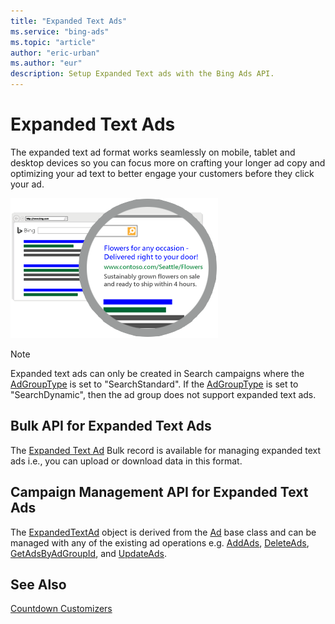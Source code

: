```yaml
---
title: "Expanded Text Ads"
ms.service: "bing-ads"
ms.topic: "article"
author: "eric-urban"
ms.author: "eur"
description: Setup Expanded Text ads with the Bing Ads API.
---
```

# Expanded Text Ads
The expanded text ad format works seamlessly on mobile, tablet and desktop devices so you can focus more on crafting your longer ad copy and optimizing your ad text to better engage your customers before they click your ad.

![expandedtextad](media/expanded-text-ad.png)

> [!NOTE]
> Expanded text ads can only be created in Search campaigns where the [AdGroupType](../campaign-management-service/adgroup.md#adgrouptype) is set to "SearchStandard". If the [AdGroupType](../campaign-management-service/adgroup.md#adgrouptype) is set to "SearchDynamic", then the ad group does not support expanded text ads.  

## <a name="bulk"></a>Bulk API for Expanded Text Ads
The [Expanded Text Ad](../bulk-service/expanded-text-ad.md) Bulk record is available for managing expanded text ads i.e., you can upload or download data in this format.

## <a name="campaign"></a>Campaign Management API for Expanded Text Ads
The [ExpandedTextAd](../campaign-management-service/expandedtextad.md) object is derived from the [Ad](../campaign-management-service/ad.md) base class and can be managed with any of the existing ad operations e.g. [AddAds](../campaign-management-service/addads.md), [DeleteAds](../campaign-management-service/deleteads.md), [GetAdsByAdGroupId](../campaign-management-service/getadsbyadgroupid.md), and [UpdateAds](../campaign-management-service/updateads.md). 

## See Also
[Countdown Customizers](countdown-customizers.md)  
